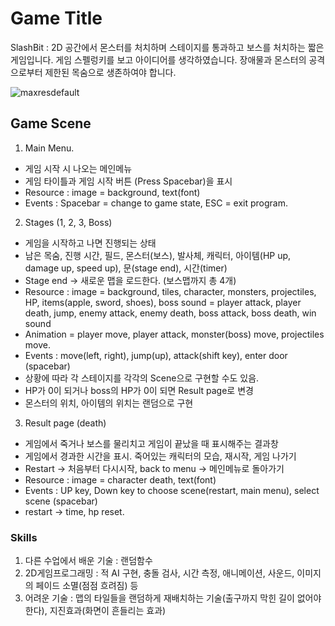 # Game Title
SlashBit : 2D 공간에서 몬스터를 처치하며 스테이지를 통과하고 보스를 처치하는 짧은 게임입니다.
게임 스펠렁키를 보고 아이디어를 생각하였습니다. 장애물과 몬스터의 공격으로부터 제한된 목숨으로 생존하여야 합니다.

![maxresdefault](https://user-images.githubusercontent.com/70787160/94105678-cac83000-fe74-11ea-85e8-a562335b907b.jpg)

## Game Scene
1. Main Menu.
- 게임 시작 시 나오는 메인메뉴
- 게임 타이틀과 게임 시작 버튼 (Press Spacebar)을 표시
- Resource : image = background, text(font)
- Events : Spacebar = change to game state, ESC = exit program.

2. Stages (1, 2, 3, Boss)
- 게임을 시작하고 나면 진행되는 상태
- 남은 목숨, 진행 시간, 필드, 몬스터(보스), 발사체, 캐릭터, 아이템(HP up, damage up, speed up), 문(stage end), 시간(timer)
- Stage end -> 새로운 맵을 로드한다. (보스맵까지 총 4개)
- Resource : image = background, tiles, character, monsters, projectiles, HP, items(apple, sword, shoes), boss
             sound = player attack, player death, jump, enemy attack, enemy death, boss attack, boss death, win sound
- Animation = player move, player attack, monster(boss) move, projectiles move.
- Events : move(left, right), jump(up), attack(shift key), enter door (spacebar)
- 상황에 따라 각 스테이지를 각각의 Scene으로 구현할 수도 있음.
- HP가 0이 되거나 boss의 HP가 0이 되면 Result page로 변경
- 몬스터의 위치, 아이템의 위치는 랜덤으로 구현

3. Result page (death)
- 게임에서 죽거나 보스를 물리치고 게임이 끝났을 때 표시해주는 결과창
- 게임에서 경과한 시간을 표시. 죽어있는 캐릭터의 모습, 재시작, 게임 나가기
- Restart -> 처음부터 다시시작, back to menu -> 메인메뉴로 돌아가기
- Resource : image = character death, text(font)
- Events : UP key, Down key to choose scene(restart, main menu), select scene (spacebar)
- restart -> time, hp reset.

### Skills
1. 다른 수업에서 배운 기술 : 랜덤함수
2. 2D게임프로그래밍 : 적 AI 구현, 충돌 검사, 시간 측정, 애니메이션, 사운드, 이미지의 페이드 소멸(점점 흐려짐) 등
3. 어려운 기술 : 맵의 타일들을 랜덤하게 재배치하는 기술(출구까지 막힌 길이 없어야 한다), 지진효과(화면이 흔들리는 효과)
